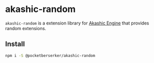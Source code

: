 # akashic-random

`akashic-random` is a extension library for [Akashic Engine](https://akashic-games.github.io/) that provides random extensions.

## Install

```bash
npm i -S @pocketberserker/akashic-random
```
